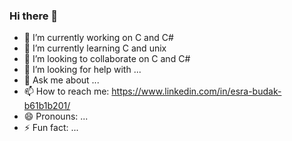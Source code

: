 ### Hi there 👋

- 🔭 I’m currently working on C and C#
- 🌱 I’m currently learning  C and unix
- 👯 I’m looking to collaborate on C and C#
- 🤔 I’m looking for help with ...
- 💬 Ask me about ...
- 📫 How to reach me: https://www.linkedin.com/in/esra-budak-b61b1b201/
- 😄 Pronouns: ...
- ⚡ Fun fact: ...
